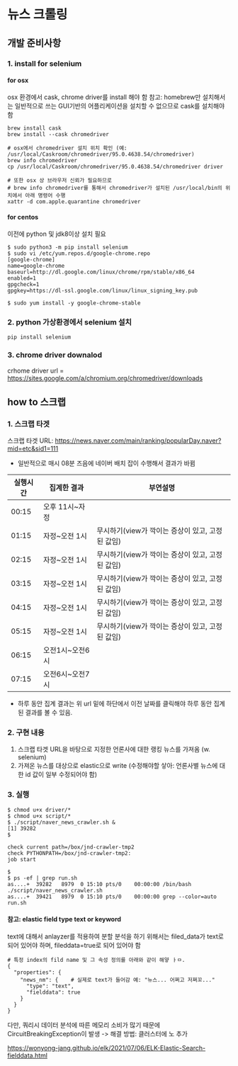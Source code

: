# 뉴스 크롤링

## 개발 준비사항 
### 1. install for selenium
#### for osx
osx 환경에서 cask, chrome driver를 install 해야 함
참고: homebrew만 설치해서는 일반적으로 쓰는 GUI기반의 어플리케이션을 설치할 수 없으므로 cask를 설치해야 함
```
brew install cask
brew install --cask chromedriver

# osx에서 chromedriver 설치 위치 확인 (예: /usr/local/Caskroom/chromedriver/95.0.4638.54/chromedriver)
brew info chromedriver
cp /usr/local/Caskroom/chromedriver/95.0.4638.54/chromedriver driver

# 또한 osx 상 브라우저 신뢰가 필요하므로
# brew info chromedriver를 통해서 chromedriver가 설치된 /usr/local/bin의 위치에서 아래 명령어 수행
xattr -d com.apple.quarantine chromedriver
```
#### for centos
이전에 python 및 jdk8이상 설치 필요
```
$ sudo python3 -m pip install selenium
$ sudo vi /etc/yum.repos.d/google-chrome.repo
[google-chrome]
name=google-chrome
baseurl=http://dl.google.com/linux/chrome/rpm/stable/x86_64
enabled=1
gpgcheck=1
gpgkey=https://dl-ssl.google.com/linux/linux_signing_key.pub

$ sudo yum install -y google-chrome-stable
```

### 2. python 가상환경에서 selenium 설치
```
pip install selenium
```
### 3. chrome driver downalod

crhome driver url = https://sites.google.com/a/chromium.org/chromedriver/downloads

## how to 스크랩
### 1. 스크랩 타겟
스크랩 타겟 URL: https://news.naver.com/main/ranking/popularDay.naver?mid=etc&sid1=111
- 일반적으로 매시 08분 즈음에 네이버 배치 잡이 수행해서 결과가 바뀜

| 실행시간 | 집계한 결과 | 부연설명 |
| --- | --- | --- |
| 00:15 | 오후 11시~자정 |  |
| 01:15 | 자정~오전 1시 | 무시하기(view가 깍이는 증상이 있고, 고정된 값임) |
| 02:15 | 자정~오전 1시 | 무시하기(view가 깍이는 증상이 있고, 고정된 값임) |
| 03:15 | 자정~오전 1시 | 무시하기(view가 깍이는 증상이 있고, 고정된 값임) |
| 04:15 | 자정~오전 1시 | 무시하기(view가 깍이는 증상이 있고, 고정된 값임) |
| 05:15 | 자정~오전 1시 | 무시하기(view가 깍이는 증상이 있고, 고정된 값임) |
| 06:15 | 오전1시~오전6시 |  |
| 07:15 | 오전6시~오전7시 |  |

- 하루 동안 집계 결과는 위 url 밑에 하단에서 이전 날짜를 클릭해야 하루 동안 집계된 결과를 볼 수 있음.

### 2. 구현 내용
1. 스크랩 타겟 URL을 바탕으로 지정한 언론사에 대한 랭킹 뉴스를 가져옴 (w. selenium)
2. 가져온 뉴스를 대상으로 elastic으로 write
   (수정해야할 샇아: 언론사별 뉴스에 대한 id 값이 일부 수정되어야 함)

### 3. 실행
```
$ chmod u+x driver/*
$ chmod u+x script/*
$ ./script/naver_news_crawler.sh &
[1] 39282
$

check current path=/box/jnd-crawler-tmp2
check PYTHONPATH=/box/jnd-crawler-tmp2:
job start

$
$ ps -ef | grep run.sh
as....+  39282   8979  0 15:10 pts/0    00:00:00 /bin/bash ./script/naver_news_crawler.sh
as....+  39421   8979  0 15:10 pts/0    00:00:00 grep --color=auto run.sh

```


#### 참고: elastic field type text or keyword
text에 대해서 anlayzer를 적용하여 분할 분석을 하기 위해서는 filed_data가 text로 되어 있어야 하며, fileddata=true로 되어 있어야 함
```
# 특정 index의 fild name 및 그 속성 정의를 아래와 같이 해얗 ㅏㅁ.
{
  "properties": {
    "news_nm": {    # 실제로 text가 들어감 예: "뉴스... 어쩌고 저쩌꼬..."
      "type": "text",
      "fielddata": true
    }
  }
}
```

다만, 쿼리시 데이터 분석에 따른 메모리 소비가 많기 때문에 CircuitBreakingException이 발생
-> 해결 방법: 클러스터에 노  추가

https://wonyong-jang.github.io/elk/2021/07/06/ELK-Elastic-Search-fielddata.html

